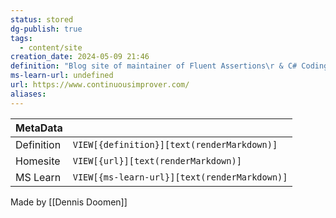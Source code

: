 ```yaml
---
status: stored
dg-publish: true
tags:
  - content/site
creation_date: 2024-05-09 21:46
definition: "Blog site of maintainer of Fluent Assertions\r & C# Coding Guidelines, Dennis Doomen"
ms-learn-url: undefined
url: https://www.continuousimprover.com/
aliases:
---
```


| MetaData   |                                              |
| ---------- | -------------------------------------------- |
| Definition | `VIEW[{definition}][text(renderMarkdown)]`   |
| Homesite   | `VIEW[{url}][text(renderMarkdown)]`          |
| MS Learn   | `VIEW[{ms-learn-url}][text(renderMarkdown)]` |
Made by [[Dennis Doomen]]
